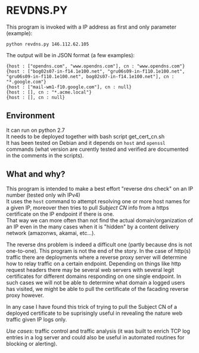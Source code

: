 # REVDNS.PY

This program is invoked with a IP address as first and only parameter (example):
```
python revdns.py 146.112.62.105
```
The output will be in JSON format (a few examples):
```
{host : ["opendns.com", "www.opendns.com"], cn : "www.opendns.com"}
{host : ["bog02s07-in-f14.1e100.net", "gru06s09-in-f110.1e100.net", "gru06s09-in-f110.1e100.net", bog02s07-in-f14.1e100.net"], cn : "*.google.com"}
{host : ["mail-wm1-f10.google.com"], cn : null}
{host : [], cn : "*.acme.local"}
{host : [], cn : null}
```

## Environment
It can run on python 2.7\
It needs to be deployed together with bash script get_cert_cn.sh\
It has been tested on Debian and it depends on `host` and `openssl` commands (what version are curently tested and verified are documented in the comments in the scripts). 


## What and why?
This program is intended to make a best effort "reverse dns check" on an IP number (tested only wih IPv4)\
It uses the `host` command to attempt resolving one or more host names for a given IP,  moreover then tries to pull *Subject CN* info from a https certificate on the IP endpoint if there is one.\
That way we can more often than not find the actual domain/organization of an IP even in the many cases when it is "hidden" by a content delivery network (amazonws, akamai, etc...).

The reverse dns problem is indeed a difficult one (partly because dns is not one-to-one). This program is not the end of the story. In the case of http(s) traffic there are deployments where a reverse proxy server will determine how to relay traffic on a certain endpoint. Depending on things like http request headers there may be several web servers with several legit certificates for different domains responding on one single endpoint. In such cases we will not be able to determine what domain a logged users has visited, we might be able to pull the certificate of the facading reverse proxy however.

In any case I have found this trick of trying to pull the Subject CN of a deployed certificate to be suprisingly useful in revealing the nature web traffic given IP logs only.

*Use cases*: traffic control and traffic analysis (it was built to enrich TCP log entries in a log server and could also be useful in automated routines for blocking or alerting).
